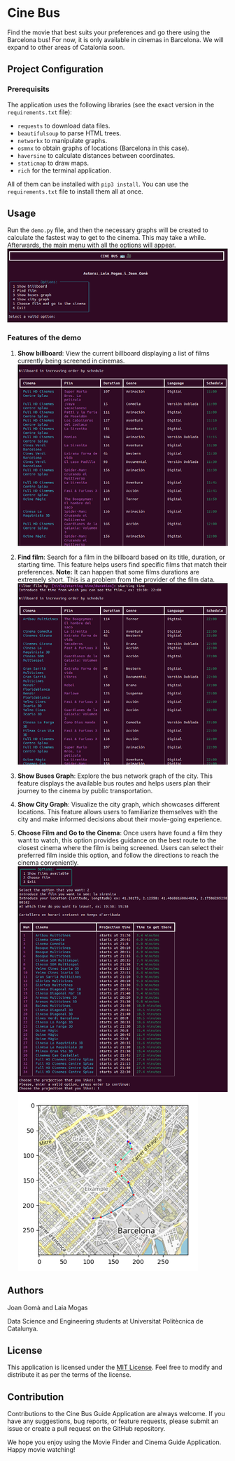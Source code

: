 # Cine Bus

Find the movie that best suits your preferences and go there using the Barcelona bus! For now, it is only available in cinemas in Barcelona. We will expand to other areas of Catalonia soon.


## Project Configuration
### Prerequisits
The application uses the following libraries (see the exact version in the `requirements.txt` file):

- `requests` to download data files.
- `beautifulsoup` to parse HTML trees.
- `networkx` to manipulate graphs.
- `osmnx` to obtain graphs of locations (Barcelona in this case).
- `haversine` to calculate distances between coordinates.
- `staticmap` to draw maps.
- `rich` for the terminal application.

All of them can be installed with `pip3 install`. You can use the `requirements.txt` file to install them all at once.

## Usage
Run the `demo.py` file, and then the necessary graphs will be created to calculate the fastest way to get to the cinema. This may take a while. Afterwards, the main menu with all the options will appear. 
![Alt text](menu.png)

### Features of the demo

1. **Show billboard**: View the current billboard displaying a list of films currently being screened in cinemas.
![alt text](billboard.png)

2. **Find film**: Search for a film in the billboard based on its title, duration, or starting time. This feature helps users find specific films that match their preferences. **Note:** It can happen that some films durations are extremely short. This is a problem from the provider of the film data.
![alt text](filterbillboard.png)

3. **Show Buses Graph**: Explore the bus network graph of the city. This feature displays the available bus routes and helps users plan their journey to the cinema by public transportation.

4. **Show City Graph**: Visualize the city graph, which showcases different locations. This feature allows users to familiarize themselves with the city and make informed decisions about their movie-going experience.

5. **Choose Film and Go to the Cinema**: Once users have found a film they want to watch, this option provides guidance on the best route to the closest cinema where the film is being screened. Users can select their preferred film inside this option, and follow the directions to reach the cinema conveniently.
![alt text](5.png)
![alt text](6.png)

## Authors
Joan Gomà and Laia Mogas

Data Science and Engineering students at Universitat Politècnica de Catalunya.

## License

This application is licensed under the [MIT License](https://opensource.org/licenses/MIT). Feel free to modify and distribute it as per the terms of the license.

## Contribution

Contributions to the Cine Bus Guide Application are always welcome. If you have any suggestions, bug reports, or feature requests, please submit an issue or create a pull request on the GitHub repository.

We hope you enjoy using the Movie Finder and Cinema Guide Application. Happy movie watching!
